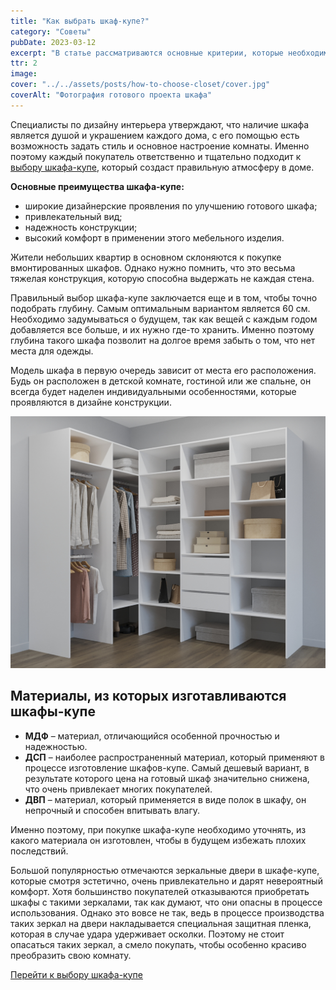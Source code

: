 ```yaml
---
title: "Как выбрать шкаф-купе?"
category: "Советы"
pubDate: 2023-03-12
excerpt: "В статье рассматриваются основные критерии, которые необходимо учитывать при выборе этого функционального предмета мебели."
ttr: 2
image:
cover: "../../assets/posts/how-to-choose-closet/cover.jpg"
coverAlt: "Фотография готового проекта шкафа"
---
```


Специалисты по дизайну интерьера утверждают, что наличие шкафа является душой и украшением каждого дома, с его помощью есть возможность задать стиль и основное настроение комнаты. Именно поэтому каждый покупатель ответственно и тщательно подходит к [выбору шкафа-купе](/rosmebeli/catalog), который создаст правильную атмосферу в доме.

**Основные преимущества шкафа-купе:**

- широкие дизайнерские проявления по улучшению готового шкафа;
- привлекательный вид;
- надежность конструкции;
- высокий комфорт в применении этого мебельного изделия.

Жители небольших квартир в основном склоняются к покупке вмонтированных шкафов. Однако нужно помнить, что это весьма тяжелая конструкция, которую способна выдержать не каждая стена.

Правильный выбор шкафа-купе заключается еще и в том, чтобы точно подобрать глубину. Самым оптимальным вариантом является 60 см. Необходимо задумываться о будущем, так как вещей с каждым годом добавляется все больше, и их нужно где-то хранить. Именно поэтому глубина такого шкафа позволит на долгое время забыть о том, что нет места для одежды.

Модель шкафа в первую очередь зависит от места его расположения. Будь он расположен в детской комнате, гостиной или же спальне, он всегда будет наделен индивидуальными особенностями, которые проявляются в дизайне конструкции.

![Иллюстрация к проекту](../../assets/posts/how-to-choose-closet/closet.jpg)

## Материалы, из которых изготавливаются шкафы-купе

- **МДФ** – материал, отличающийся особенной прочностью и надежностью.
- **ДСП** – наиболее распространенный материал, который применяют в процессе изготовление шкафов-купе. Самый дешевый вариант, в результате которого цена на готовый шкаф значительно снижена, что очень привлекает многих покупателей.
- **ДВП** – материал, который применяется в виде полок в шкафу, он непрочный и способен впитывать влагу.

Именно поэтому, при покупке шкафа-купе необходимо уточнять, из какого материала он изготовлен, чтобы в будущем избежать плохих последствий.

Большой популярностью отмечаются зеркальные двери в шкафе-купе, которые смотря эстетично, очень привлекательно и дарят невероятный комфорт. Хотя большинство покупателей отказываются приобретать шкафы с такими зеркалами, так как думают, что они опасны в процессе использования. Однако это вовсе не так, ведь в процессе производства таких зеркал на двери накладывается специальная защитная пленка, которая в случае удара удерживает осколки. Поэтому не стоит опасаться таких зеркал, а смело покупать, чтобы особенно красиво преобразить свою комнату.

[Перейти к выбору шкафа-купе](/rosmebeli/catalog)
